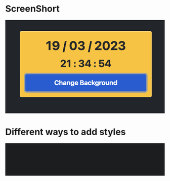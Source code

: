 # ScreenShort
![](2023-04-19-21-35-12.png)

# Different ways to add styles
![](2023-04-19-21-39-02.png)